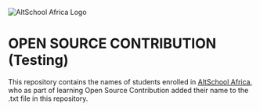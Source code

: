 ![AltSchool Africa Logo](https://github.com/tuyojr/altschool-opensource-names/blob/main/AltSchool.svg)

# OPEN SOURCE CONTRIBUTION (Testing)

This repository contains the names of students enrolled in [AltSchool Africa](https://altschoolafrica.com/), who as part of learning Open Source Contribution added their name to the .txt file in this repository.
